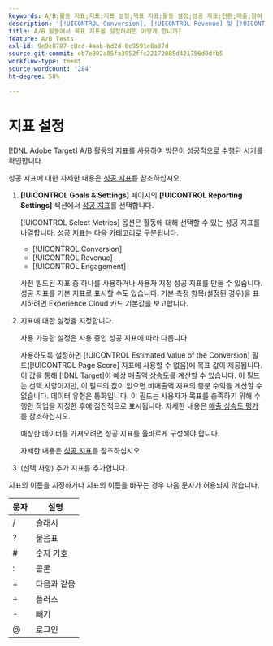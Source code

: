 ```yaml
---
keywords: A/B;활동 지표;지표;지표 설정;목표 지표;활동 설정;성공 지표;전환;매출;참여
description: '[!UICONTROL Conversion], [!UICONTROL Revenue] 및 [!UICONTROL Engagement]을(를) 포함하여 방문 성공을 결정하기 위해 A/B 활동에서 지표를 설정하는 방법에 대해 알아봅니다.'
title: A/B 활동에서 목표 지표를 설정하려면 어떻게 합니까?
feature: A/B Tests
exl-id: 9e9e8787-c0cd-4aab-bd2d-0e9591e0a07d
source-git-commit: eb7e892a85fa3952ffc22172085d421756d0dfb5
workflow-type: tm+mt
source-wordcount: '284'
ht-degree: 58%

---
```


# 지표 설정

[!DNL Adobe Target] A/B 활동의 지표를 사용하여 방문이 성공적으로 수행된 시기를 확인합니다.

성공 지표에 대한 자세한 내용은 [성공 지표](/help/main/c-activities/r-success-metrics/success-metrics.md#reference_D011575C85DA48E989A244593D9B9924)를 참조하십시오.

1. **[!UICONTROL Goals & Settings]** 페이지의 **[!UICONTROL Reporting Settings]** 섹션에서 [성공 지표](/help/main/c-activities/r-success-metrics/success-metrics.md#reference_D011575C85DA48E989A244593D9B9924)를 선택합니다.

   [!UICONTROL Select Metrics] 옵션은 활동에 대해 선택할 수 있는 성공 지표를 나열합니다. 성공 지표는 다음 카테고리로 구분됩니다.

   * [!UICONTROL Conversion]
   * [!UICONTROL Revenue]
   * [!UICONTROL Engagement]

   사전 빌드된 지표 중 하나를 사용하거나 사용자 지정 성공 지표를 만들 수 있습니다. 성공 지표를 기본 지표로 표시할 수도 있습니다. 기본 측정 항목(설정된 경우)을 표시하려면 Experience Cloud 카드 기본값을 보고합니다.

1. 지표에 대한 설정을 지정합니다.

   사용 가능한 설정은 사용 중인 성공 지표에 따라 다릅니다.

   사용하도록 설정하면 [!UICONTROL Estimated Value of the Conversion] 필드([!UICONTROL Page Score] 지표에 사용할 수 없음)에 목표 값이 제공됩니다. 이 값을 통해 [!DNL Target]이 예상 매출액 상승도를 계산할 수 있습니다. 이 필드는 선택 사항이지만, 이 필드의 값이 없으면 비매출액 지표의 증분 수익을 계산할 수 없습니다. 데이터 유형은 통화입니다. 이 필드는 사용자가 목표를 충족하기 위해 수행한 작업을 지정한 후에 점진적으로 표시됩니다. 자세한 내용은 [매출 상승도 평가](/help/main/administrating-target/r-target-account-preferences/estimating-lift-in-revenue.md)를 참조하십시오.

   예상한 데이터를 가져오려면 성공 지표를 올바르게 구성해야 합니다.

   자세한 내용은 [성공 지표](/help/main/c-activities/r-success-metrics/success-metrics.md#reference_D011575C85DA48E989A244593D9B9924)를 참조하십시오.

1. (선택 사항) 추가 지표를 추가합니다.

지표의 이름을 지정하거나 지표의 이름을 바꾸는 경우 다음 문자가 허용되지 않습니다.

| 문자 | 설명 |
|--- |--- |
| / | 슬래시 |
| ? | 물음표 |
| # | 숫자 기호 |
| : | 콜론 |
| = | 다음과 같음 |
| + | 플러스 |
| - | 빼기 |
| @ | 로그인 |
